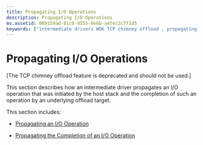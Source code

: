 ```yaml
---
title: Propagating I/O Operations
description: Propagating I/O Operations
ms.assetid: 009159ad-81c0-4555-8e6b-a4fec2c7f1d5
keywords: ["intermediate drivers WDK TCP chimney offload , propagating I/O operations"]
---
```


# Propagating I/O Operations


\[The TCP chimney offload feature is deprecated and should not be used.\]

This section describes how an intermediate driver propagates an I/O operation that was initiated by the host stack and the completion of such an operation by an underlying offload target.

This section includes:

-   [Propagating an I/O Operation](propagating-an-i-o-operation.md)

-   [Propagating the Completion of an I/O Operation](propagating-the-completion-of-an-i-o-operation.md)

 

 





